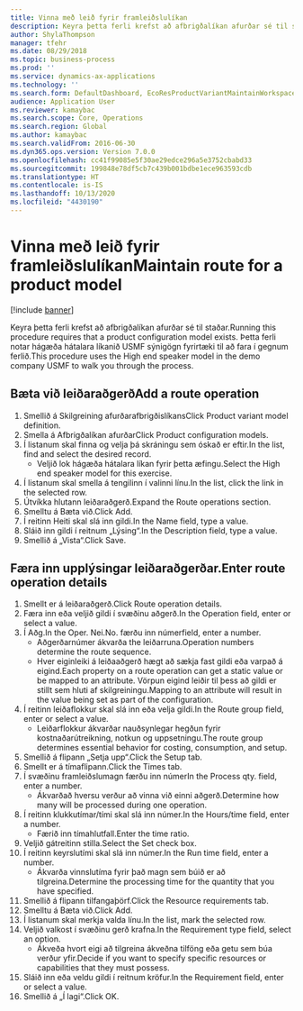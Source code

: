 ```yaml
---
title: Vinna með leið fyrir framleiðslulíkan
description: Keyra þetta ferli krefst að afbrigðalíkan afurðar sé til staðar.
author: ShylaThompson
manager: tfehr
ms.date: 08/29/2018
ms.topic: business-process
ms.prod: ''
ms.service: dynamics-ax-applications
ms.technology: ''
ms.search.form: DefaultDashboard, EcoResProductVariantMaintainWorkspace, PCProductConfigurationModelListPage, PCProductConfigurationModelDetails, PCRouteOperationDetails, WrkCtrCapabilityLookUp
audience: Application User
ms.reviewer: kamaybac
ms.search.scope: Core, Operations
ms.search.region: Global
ms.author: kamaybac
ms.search.validFrom: 2016-06-30
ms.dyn365.ops.version: Version 7.0.0
ms.openlocfilehash: cc41f99085e5f30ae29edce296a5e3752cbabd33
ms.sourcegitcommit: 199848e78df5cb7c439b001bdbe1ece963593cdb
ms.translationtype: HT
ms.contentlocale: is-IS
ms.lasthandoff: 10/13/2020
ms.locfileid: "4430190"
---
```

# <a name="maintain-route-for-a-product-model"></a><span data-ttu-id="93355-103">Vinna með leið fyrir framleiðslulíkan</span><span class="sxs-lookup"><span data-stu-id="93355-103">Maintain route for a product model</span></span>

[!include [banner](../../includes/banner.md)]

<span data-ttu-id="93355-104">Keyra þetta ferli krefst að afbrigðalíkan afurðar sé til staðar.</span><span class="sxs-lookup"><span data-stu-id="93355-104">Running this procedure requires that a product configuration model exists.</span></span> <span data-ttu-id="93355-105">Þetta ferli notar hágæða hátalara líkanið USMF sýnigögn fyrirtæki til að fara í gegnum ferlið.</span><span class="sxs-lookup"><span data-stu-id="93355-105">This procedure uses the High end speaker model in the demo company USMF to walk you through the process.</span></span>


## <a name="add-a-route-operation"></a><span data-ttu-id="93355-106">Bæta við leiðaraðgerð</span><span class="sxs-lookup"><span data-stu-id="93355-106">Add a route operation</span></span>
1. <span data-ttu-id="93355-107">Smellið á Skilgreining afurðarafbrigðislíkans</span><span class="sxs-lookup"><span data-stu-id="93355-107">Click Product variant model definition.</span></span>
2. <span data-ttu-id="93355-108">Smella á Afbrigðalíkan afurðar</span><span class="sxs-lookup"><span data-stu-id="93355-108">Click Product configuration models.</span></span>
3. <span data-ttu-id="93355-109">Í listanum skal finna og velja þá skráningu sem óskað er eftir.</span><span class="sxs-lookup"><span data-stu-id="93355-109">In the list, find and select the desired record.</span></span>
    * <span data-ttu-id="93355-110">Veljið lok hágæða hátalara líkan fyrir þetta æfingu.</span><span class="sxs-lookup"><span data-stu-id="93355-110">Select the High end speaker model for this exercise.</span></span>  
4. <span data-ttu-id="93355-111">Í listanum skal smella á tengilinn í valinni línu.</span><span class="sxs-lookup"><span data-stu-id="93355-111">In the list, click the link in the selected row.</span></span>
5. <span data-ttu-id="93355-112">Útvíkka hlutann leiðaraðgerð.</span><span class="sxs-lookup"><span data-stu-id="93355-112">Expand the Route operations section.</span></span>
6. <span data-ttu-id="93355-113">Smelltu á Bæta við.</span><span class="sxs-lookup"><span data-stu-id="93355-113">Click Add.</span></span>
7. <span data-ttu-id="93355-114">Í reitinn Heiti skal slá inn gildi.</span><span class="sxs-lookup"><span data-stu-id="93355-114">In the Name field, type a value.</span></span>
8. <span data-ttu-id="93355-115">Sláið inn gildi í reitnum „Lýsing“.</span><span class="sxs-lookup"><span data-stu-id="93355-115">In the Description field, type a value.</span></span>
9. <span data-ttu-id="93355-116">Smellið á „Vista“.</span><span class="sxs-lookup"><span data-stu-id="93355-116">Click Save.</span></span>

## <a name="enter-route-operation-details"></a><span data-ttu-id="93355-117">Færa inn upplýsingar leiðaraðgerðar.</span><span class="sxs-lookup"><span data-stu-id="93355-117">Enter route operation details</span></span>
1. <span data-ttu-id="93355-118">Smellt er á leiðaraðgerð.</span><span class="sxs-lookup"><span data-stu-id="93355-118">Click Route operation details.</span></span>
2. <span data-ttu-id="93355-119">Færa inn eða veljið gildi í svæðinu aðgerð.</span><span class="sxs-lookup"><span data-stu-id="93355-119">In the Operation field, enter or select a value.</span></span>
3. <span data-ttu-id="93355-120">Í Aðg.</span><span class="sxs-lookup"><span data-stu-id="93355-120">In the Oper.</span></span> <span data-ttu-id="93355-121">Nei.</span><span class="sxs-lookup"><span data-stu-id="93355-121">No.</span></span> <span data-ttu-id="93355-122">færðu inn númer</span><span class="sxs-lookup"><span data-stu-id="93355-122">field, enter a number.</span></span>
    * <span data-ttu-id="93355-123">Aðgerðarnúmer ákvarða the leiðarruna.</span><span class="sxs-lookup"><span data-stu-id="93355-123">Operation numbers determine the route sequence.</span></span>  
    * <span data-ttu-id="93355-124">Hver eiginleiki á leiðaaðgerð hægt að sækja fast gildi eða varpað á eigind.</span><span class="sxs-lookup"><span data-stu-id="93355-124">Each property on a route operation can get a static value or be mapped to an attribute.</span></span> <span data-ttu-id="93355-125">Vörpun eigind leiðir til þess að gildi er stillt sem hluti af skilgreiningu.</span><span class="sxs-lookup"><span data-stu-id="93355-125">Mapping to an attribute will result in the value being set as part of the configuration.</span></span>  
4. <span data-ttu-id="93355-126">Í reitinn leiðaflokkur skal slá inn eða velja gildi.</span><span class="sxs-lookup"><span data-stu-id="93355-126">In the Route group field, enter or select a value.</span></span>
    * <span data-ttu-id="93355-127">Leiðarflokkur ákvarðar nauðsynlegar hegðun fyrir kostnaðarútreikning, notkun og uppsetningu.</span><span class="sxs-lookup"><span data-stu-id="93355-127">The route group determines essential behavior for costing, consumption, and setup.</span></span>  
5. <span data-ttu-id="93355-128">Smellið á flipann „Setja upp“.</span><span class="sxs-lookup"><span data-stu-id="93355-128">Click the Setup tab.</span></span>
6. <span data-ttu-id="93355-129">Smellt er á tímaflipann.</span><span class="sxs-lookup"><span data-stu-id="93355-129">Click the Times tab.</span></span>
7. <span data-ttu-id="93355-130">Í svæðinu framleiðslumagn færðu inn númer</span><span class="sxs-lookup"><span data-stu-id="93355-130">In the Process qty. field, enter a number.</span></span>
    * <span data-ttu-id="93355-131">Ákvarðað hversu verður að vinna við einni aðgerð.</span><span class="sxs-lookup"><span data-stu-id="93355-131">Determine how many will be processed during one operation.</span></span>  
8. <span data-ttu-id="93355-132">Í reitinn klukkutímar/tími skal slá inn númer.</span><span class="sxs-lookup"><span data-stu-id="93355-132">In the Hours/time field, enter a number.</span></span>
    * <span data-ttu-id="93355-133">Færið inn tímahlutfall.</span><span class="sxs-lookup"><span data-stu-id="93355-133">Enter the time ratio.</span></span>  
9. <span data-ttu-id="93355-134">Veljið gátreitinn stilla.</span><span class="sxs-lookup"><span data-stu-id="93355-134">Select the Set check box.</span></span>
10. <span data-ttu-id="93355-135">Í reitinn keyrslutími skal slá inn númer.</span><span class="sxs-lookup"><span data-stu-id="93355-135">In the Run time field, enter a number.</span></span>
    * <span data-ttu-id="93355-136">Ákvarða vinnslutíma fyrir það magn sem búið er að tilgreina.</span><span class="sxs-lookup"><span data-stu-id="93355-136">Determine the processing time for the quantity that you have specified.</span></span>  
11. <span data-ttu-id="93355-137">Smellið á flipann tilfangaþörf.</span><span class="sxs-lookup"><span data-stu-id="93355-137">Click the Resource requirements tab.</span></span>
12. <span data-ttu-id="93355-138">Smelltu á Bæta við.</span><span class="sxs-lookup"><span data-stu-id="93355-138">Click Add.</span></span>
13. <span data-ttu-id="93355-139">Í listanum skal merkja valda línu.</span><span class="sxs-lookup"><span data-stu-id="93355-139">In the list, mark the selected row.</span></span>
14. <span data-ttu-id="93355-140">Veljið valkost í svæðinu gerð krafna.</span><span class="sxs-lookup"><span data-stu-id="93355-140">In the Requirement type field, select an option.</span></span>
    * <span data-ttu-id="93355-141">Ákveða hvort eigi að tilgreina ákveðna tilföng eða getu sem búa verður yfir.</span><span class="sxs-lookup"><span data-stu-id="93355-141">Decide if you want to specify specific resources or capabilities that they must possess.</span></span>  
15. <span data-ttu-id="93355-142">Sláið inn eða veldu gildi í reitnum kröfur.</span><span class="sxs-lookup"><span data-stu-id="93355-142">In the Requirement field, enter or select a value.</span></span>
16. <span data-ttu-id="93355-143">Smellið á „Í lagi“.</span><span class="sxs-lookup"><span data-stu-id="93355-143">Click OK.</span></span>

